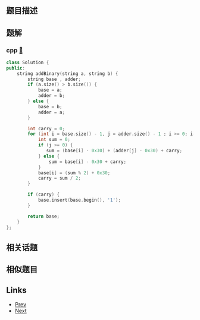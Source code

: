 
# [](https://leetcode-cn.com/problems/add-binary)

## 题目描述



## 题解

### cpp [🔗](add-binary.cpp) 
```cpp
class Solution {
public:
    string addBinary(string a, string b) {
        string base , adder;
        if (a.size() > b.size()) {
            base = a;
            adder = b;
        } else {
            base = b;
            adder = a;
        }

        int carry = 0;
        for (int i = base.size() - 1, j = adder.size() - 1 ; i >= 0; i--, j--) {
            int sum = 0;
            if (j >= 0) {
               sum = (base[i] - 0x30) + (adder[j] - 0x30) + carry;
            } else {
                sum = base[i] - 0x30 + carry;
            }
            base[i] = (sum % 2) + 0x30;
            carry = sum / 2;
        }

        if (carry) {
            base.insert(base.begin(), '1');
        }

        return base;
    }
};
```


## 相关话题



## 相似题目



## Links

- [Prev](../plus-one/README.md) 
- [Next](../sqrtx/README.md) 

